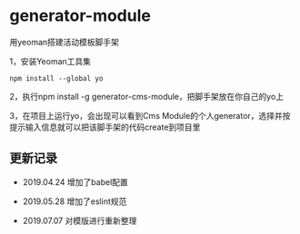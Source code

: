 # generator-module

用yeoman搭建活动模板脚手架

1，安装Yeoman工具集

```shell
npm install --global yo
```

2，执行npm install -g generator-cms-module，把脚手架放在你自己的yo上

3，在项目上运行yo，会出现可以看到Cms Module的个人generator，选择并按提示输入信息就可以把该脚手架的代码create到项目里

## 更新记录

* 2019.04.24 增加了babel配置
  
* 2019.05.28 增加了eslint规范

* 2019.07.07 对模版进行重新整理
